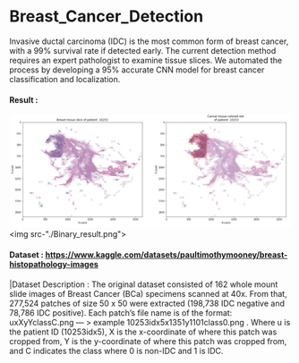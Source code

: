 # Breast_Cancer_Detection

Invasive ductal carcinoma (IDC) is the most common form of breast cancer, with a 99% survival rate if detected early. The current detection method requires an expert pathologist to examine tissue slices. We automated the process by developing a 95% accurate CNN model for breast cancer classification and localization.

#### Result :
<img src="./Tissue_result.png"><br>
<img src-"./Binary_result.png">

#### Dataset :  https://www.kaggle.com/datasets/paultimothymooney/breast-histopathology-images

|Dataset Description : The original dataset consisted of 162 whole mount slide images of Breast Cancer (BCa) specimens scanned at 40x. From that, 277,524 patches of size 50 x 50 were extracted (198,738 IDC negative and 78,786 IDC positive). Each patch’s file name is of the format: uxXyYclassC.png — > example 10253idx5x1351y1101class0.png . Where u is the patient ID (10253idx5), X is the x-coordinate of where this patch was cropped from, Y is the y-coordinate of where this patch was cropped from, and C indicates the class where 0 is non-IDC and 1 is IDC.

